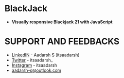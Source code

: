 # BlackJack  
* **Visually responsive Blackjack 21 with JavaScript** 
# SUPPORT AND FEEDBACKS
* [LinkedIN](https://www.linkedin.com/in/itsaadarsh/ "Linkedin") - Aadarsh S (itsaadarsh)  
* [Twitter](https://www.twitter.com/itsaadarsh_ "Twitter") - itsaadarsh_  
* [Instagram](https://www.instagram.com/itsaadarsh/ "@itsaadarsh") - itsaadarsh  
* aadarsh-s@outlook.com
